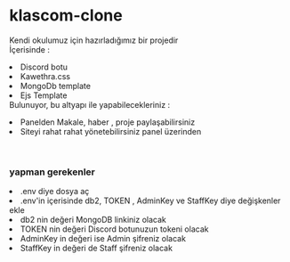 # klascom-clone
Kendi okulumuz için hazırladığımız bir projedir<br>
İçerisinde : <li>Discord botu</li>
             <li>Kawethra.css</li>
             <li>MongoDb template</li>
             <li>Ejs Template</li>
Bulunuyor, bu altyapı ile yapabilecekleriniz : 
<li>Panelden Makale, haber , proje paylaşabilirsiniz</li>
<li>Siteyi rahat rahat yönetebilirsiniz panel üzerinden</p>
<br>
<h3>yapman gerekenler</h3>
<li>.env diye dosya aç</li>
<li>.env'in içerisinde db2, TOKEN , AdminKey ve StaffKey diye değişkenler ekle</li>
<li>db2 nin değeri MongoDB linkiniz olacak</li>
<li>TOKEN nin değeri Discord botunuzun tokeni olacak</li>
<li>AdminKey in değeri ise Admin şifreniz olacak</li>
<li>StaffKey in değeri de Staff şifreniz olacak</li>
